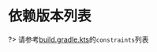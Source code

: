 # 依赖版本列表

?> 请参考[build.gradle.kts](https://github.com/bkdevops-projects/devops-framework/blob/master/devops-boot-project/devops-boot-dependencies/build.gradle.kts)的`constraints`列表
